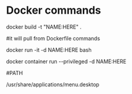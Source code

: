 # Docker commands

docker build -t "NAME:HERE" .

#it will pull from Dockerfile commands

docker run -it -d NAME:HERE bash

docker container run --privileged -d NAME:HERE

#PATH

/usr/share/applications/menu.desktop
